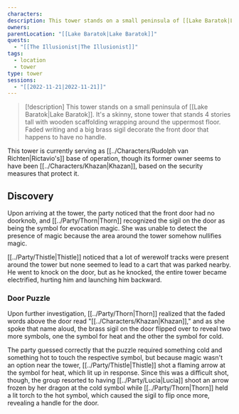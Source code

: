 ```yaml
---
characters: 
description: This tower stands on a small peninsula of [[Lake Baratok|Lake Baratok]]. It's a skinny, stone tower that stands 4 stories tall with wooden scaffolding wrapping around the uppermost floor. Faded writing and a big brass sigil decorate the front door that happens to have no handle.
owners: 
parentLocation: "[[Lake Baratok|Lake Baratok]]"
quests:
  - "[[The Illusionist|The Illusionist]]"
tags:
  - location
  - tower
type: tower
sessions:
  - "[[2022-11-21|2022-11-21]]"
---
```


>[!description] This tower stands on a small peninsula of [[Lake Baratok|Lake Baratok]]. It's a skinny, stone tower that stands 4 stories tall with wooden scaffolding wrapping around the uppermost floor. Faded writing and a big brass sigil decorate the front door that happens to have no handle.

This tower is currently serving as [[../Characters/Rudolph van Richten|Rictavio's]] base of operation, though its former owner seems to have been [[../Characters/Khazan|Khazan]], based on the security measures that protect it.

## Discovery

Upon arriving at the tower, the party noticed that the front door had no doorknob, and [[../Party/Thorn|Thorn]] recognized the sigil on the door as being the symbol for evocation magic. She was unable to detect the presence of magic because the area around the tower somehow nullifies magic.

[[../Party/Thistle|Thistle]] noticed that a lot of werewolf tracks were present around the tower but none seemed to lead to a cart that was parked nearby. He went to knock on the door, but as he knocked, the entire tower became electrified, hurting him and launching him backward.

### Door Puzzle

Upon further investigation, [[../Party/Thorn|Thorn]] realized that the faded words above the door read "[[../Characters/Khazan|Khazan]]," and as she spoke that name aloud, the brass sigil on the door flipped over to reveal two more symbols, one the symbol for heat and the other the symbol for cold.

The party guessed correctly that the puzzle required something cold and something hot to touch the respective symbol, but because magic wasn't an option near the tower, [[../Party/Thistle|Thistle]] shot a flaming arrow at the symbol for heat, which lit up in response. Since this was a difficult shot, though, the group resorted to having [[../Party/Lucia|Lucia]] shoot an arrow frozen by her dragon at the cold symbol while [[../Party/Thorn|Thorn]] held a lit torch to the hot symbol, which caused the sigil to flip once more, revealing a handle for the door.